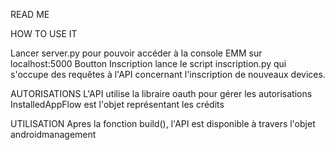 READ ME

HOW TO USE IT

Lancer server.py pour pouvoir accéder à la console EMM
sur localhost:5000
Boutton Inscription lance le script inscription.py qui s'occupe des requêtes à l'API
concernant l'inscription de nouveaux devices.






AUTORISATIONS
L'API utilise la libraire oauth pour gérer les autorisations
InstalledAppFlow est l'objet représentant les crédits 

UTILISATION
Apres la fonction build(), l'API est disponible à travers l'objet androidmanagement